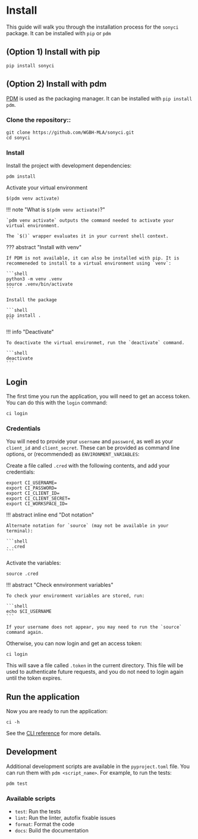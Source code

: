 # Install

This guide will walk you through the installation process for the `sonyci` package. It can be installed with `pip` or `pdm`

## (Option 1) Install with pip

```shell
pip install sonyci
```

## (Option 2) Install with pdm

[PDM](https://pdm.fming.dev/) is used as the packaging manager. It can be installed with `pip install pdm`.

### Clone the repository::

```shell
git clone https://github.com/WGBH-MLA/sonyci.git
cd sonyci
```

### Install

Install the project with development dependencies:

```shell
pdm install
```

Activate your virtual environment

```shell
$(pdm venv activate)
```

!!! note "What is `$(pdm venv activate)`?"

    `pdm venv activate` outputs the command needed to activate your virtual environment.

    The `$()` wrapper evaluates it in your current shell context.

??? abstract "Install with venv"

    If PDM is not available, it can also be installed with pip. It is recommeneded to install to a virtual environment using `venv`:

    ```shell
    python3 -m venv .venv
    source .venv/bin/activate
    ```

    Install the package

    ```shell
    pip install .
    ```

!!! info "Deactivate"

    To deactivate the virtual environmet, run the `deactivate` command.

    ```shell
    deactivate
    ```

## Login

The first time you run the application, you will need to get an access token. You can do this with the `login` command:

```shell
ci login
```

### Credentials

You will need to provide your `username` and `password`, as well as your `client_id` and `client_secret`. These can be provided as command line options, or (recommended) as `ENVIRONMENT_VARIABLES`:

Create a file called `.cred` with the following contents, and add your credentials:

```shell
export CI_USERNAME=
export CI_PASSWORD=
export CI_CLIENT_ID=
export CI_CLIENT_SECRET=
export CI_WORKSPACE_ID=
```

!!! abstract inline end "Dot notation"

    Alternate notation for `source` (may not be available in your terminal):

    ```shell
    . .cred
    ```

Activate the variables:

```shell
source .cred
```

!!! abstract "Check ennvironment variables"

    To check your environment variables are stored, run:

    ```shell
    echo $CI_USERNAME
    ```

    If your username does not appear, you may need to run the `source` command again.

Otherwise, you can now login and get an access token:

```shell
ci login
```

This will save a file called `.token` in the current directory. This file will be used to authenticate future requests, and you do not need to login again until the token expires.

## Run the application

Now you are ready to run the application:

```shell
ci -h
```

See the [CLI reference](../reference/cli) for more details.

## Development

Additional development scripts are available in the `pyproject.toml` file. You can run them with `pdm <script_name>`. For example, to run the tests:

```shell
pdm test
```

### Available scripts

- `test`: Run the tests
- `lint`: Run the linter, autofix fixable issues
- `format`: Format the code
- `docs`: Build the documentation
